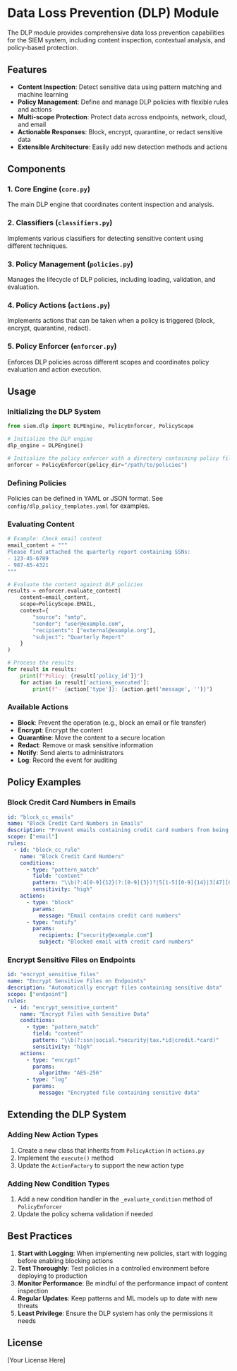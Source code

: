 # Data Loss Prevention (DLP) Module

The DLP module provides comprehensive data loss prevention capabilities for the SIEM system, including content inspection, contextual analysis, and policy-based protection.

## Features

- **Content Inspection**: Detect sensitive data using pattern matching and machine learning
- **Policy Management**: Define and manage DLP policies with flexible rules and actions
- **Multi-scope Protection**: Protect data across endpoints, network, cloud, and email
- **Actionable Responses**: Block, encrypt, quarantine, or redact sensitive data
- **Extensible Architecture**: Easily add new detection methods and actions

## Components

### 1. Core Engine (`core.py`)
The main DLP engine that coordinates content inspection and analysis.

### 2. Classifiers (`classifiers.py`)
Implements various classifiers for detecting sensitive content using different techniques.

### 3. Policy Management (`policies.py`)
Manages the lifecycle of DLP policies, including loading, validation, and evaluation.

### 4. Policy Actions (`actions.py`)
Implements actions that can be taken when a policy is triggered (block, encrypt, quarantine, redact).

### 5. Policy Enforcer (`enforcer.py`)
Enforces DLP policies across different scopes and coordinates policy evaluation and action execution.

## Usage

### Initializing the DLP System

```python
from siem.dlp import DLPEngine, PolicyEnforcer, PolicyScope

# Initialize the DLP engine
dlp_engine = DLPEngine()

# Initialize the policy enforcer with a directory containing policy files
enforcer = PolicyEnforcer(policy_dir="/path/to/policies")
```

### Defining Policies

Policies can be defined in YAML or JSON format. See `config/dlp_policy_templates.yaml` for examples.

### Evaluating Content

```python
# Example: Check email content
email_content = """
Please find attached the quarterly report containing SSNs:
- 123-45-6789
- 987-65-4321
"""

# Evaluate the content against DLP policies
results = enforcer.evaluate_content(
    content=email_content,
    scope=PolicyScope.EMAIL,
    context={
        "source": "smtp",
        "sender": "user@example.com",
        "recipients": ["external@example.org"],
        "subject": "Quarterly Report"
    }
)

# Process the results
for result in results:
    print(f"Policy: {result['policy_id']}")
    for action in result['actions_executed']:
        print(f"- {action['type']}: {action.get('message', '')}")
```

### Available Actions

- **Block**: Prevent the operation (e.g., block an email or file transfer)
- **Encrypt**: Encrypt the content
- **Quarantine**: Move the content to a secure location
- **Redact**: Remove or mask sensitive information
- **Notify**: Send alerts to administrators
- **Log**: Record the event for auditing

## Policy Examples

### Block Credit Card Numbers in Emails

```yaml
id: "block_cc_emails"
name: "Block Credit Card Numbers in Emails"
description: "Prevent emails containing credit card numbers from being sent"
scope: ["email"]
rules:
  - id: "block_cc_rule"
    name: "Block Credit Card Numbers"
    conditions:
      - type: "pattern_match"
        field: "content"
        pattern: "\\b(?:4[0-9]{12}(?:[0-9]{3})?|5[1-5][0-9]{14}|3[47][0-9]{13}|3(?:0[0-5]|[68][0-9])[0-9]{11}|6(?:011|5[0-9]{2})[0-9]{12}|(?:2131|1800|35\\d{3})\\d{11})\\b"
        sensitivity: "high"
    actions:
      - type: "block"
        params:
          message: "Email contains credit card numbers"
      - type: "notify"
        params:
          recipients: ["security@example.com"]
          subject: "Blocked email with credit card numbers"
```

### Encrypt Sensitive Files on Endpoints

```yaml
id: "encrypt_sensitive_files"
name: "Encrypt Sensitive Files on Endpoints"
description: "Automatically encrypt files containing sensitive data"
scope: ["endpoint"]
rules:
  - id: "encrypt_sensitive_content"
    name: "Encrypt Files with Sensitive Data"
    conditions:
      - type: "pattern_match"
        field: "content"
        pattern: "\\b(?:ssn|social.*security|tax.*id|credit.*card)"
        sensitivity: "high"
    actions:
      - type: "encrypt"
        params:
          algorithm: "AES-256"
      - type: "log"
        params:
          message: "Encrypted file containing sensitive data"
```

## Extending the DLP System

### Adding New Action Types

1. Create a new class that inherits from `PolicyAction` in `actions.py`
2. Implement the `execute()` method
3. Update the `ActionFactory` to support the new action type

### Adding New Condition Types

1. Add a new condition handler in the `_evaluate_condition` method of `PolicyEnforcer`
2. Update the policy schema validation if needed

## Best Practices

1. **Start with Logging**: When implementing new policies, start with logging before enabling blocking actions
2. **Test Thoroughly**: Test policies in a controlled environment before deploying to production
3. **Monitor Performance**: Be mindful of the performance impact of content inspection
4. **Regular Updates**: Keep patterns and ML models up to date with new threats
5. **Least Privilege**: Ensure the DLP system has only the permissions it needs

## License

[Your License Here]
